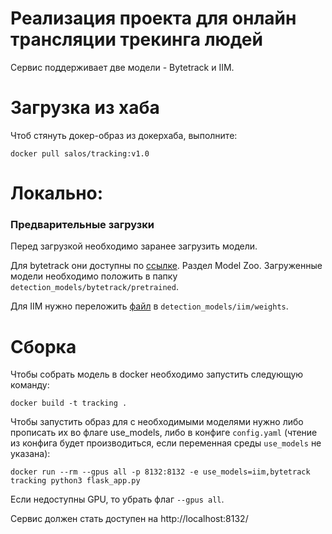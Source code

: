 # Реализация проекта для онлайн трансляции трекинга людей
Cервис поддерживает две модели - Bytetrack и IIM.



# Загрузка из хаба
Чтоб стянуть докер-образ из докерхаба, выполните:
```
docker pull salos/tracking:v1.0
```

# Локально:

### Предварительные загрузки
Перед загрузкой необходимо заранее загрузить модели. 

Для bytetrack они доступны по [ссылке](https://github.com/ifzhang/ByteTrack). Раздел Model Zoo. Загруженные модели необходимо положить в папку `detection_models/bytetrack/pretrained`.

Для IIM нужно переложить [файл](https://cloud.mail.ru/public/tDFV/nTQk76xrY/NWPU-HR-ep_241_F1_0.802_Pre_0.841_Rec_0.766_mae_55.6_mse_330.9.pth) в `detection_models/iim/weights`.


# Сборка
Чтобы собрать модель в docker необходимо запустить следующую команду:
```
docker build -t tracking .
```
Чтобы запустить образ для с необходимыми моделями нужно либо прописать их во флаге use_models, либо в конфиге `config.yaml` (чтение из конфига будет производиться, если переменная среды `use_models` не указана):
```    
docker run --rm --gpus all -p 8132:8132 -e use_models=iim,bytetrack tracking python3 flask_app.py
```

Если недоступны GPU, то убрать флаг `--gpus all`.

Сервис должен стать доступен на http://localhost:8132/


